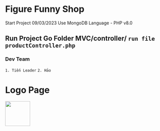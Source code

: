 
# Figure Funny Shop 
Start Project 09/03/2023
Use MongoDB 
Language - PHP v8.0
## Run Project Go Folder MVC/controller/ `run file productController.php`
### Dev Team
`1. Tiến Leader`
`2. Hảo`


# Logo Page
<img align="left" width="80" height="80" src="https://cdn.discordapp.com/attachments/843909351344308244/1083269184328323092/logo.png">
